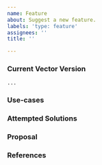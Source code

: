 ```yaml
---
name: Feature
about: Suggest a new feature.
labels: 'type: feature'
assignees: ''
title: ''

---
```


<!--
Hi there,

Thank you for opening an issue. Please note that we try to keep the Vector issue tracker reserved for bug reports and feature requests. For general usage questions, please see: https://chat.vector.dev.
-->

### Current Vector Version

<!---
Run `vector --version` to show the version, and paste the result between the ``` marks below. This will record which version was current at the time of your feature request, to help manage the request backlog.

If you're not using the latest version, please check to see if something related to your request has already been implemented in a later version.
-->

```
...
```

### Use-cases

<!---
In order to properly evaluate a feature request, it is necessary to understand the use-cases for it.

Please describe below the _end goal_ you are trying to achieve that has led you to request this feature.

Please keep this section focused on the problem and not on the suggested solution. We'll get to that in a moment, below!
-->

### Attempted Solutions

<!---
If you've already tried to solve the problem within Vector's existing features and found a limitation that prevented you from succeeding, please describe it below in as much detail as possible.

Ideally, this would include real configuration snippets that you tried and what results you got in each case.

Please remove any sensitive information such as passwords before sharing configuration snippets and command lines.
--->

### Proposal

<!---
If you have an idea for a way to address the problem via a change to Vector features, please describe it below.

In this section, it's helpful to include specific examples of how what you are suggesting might look in configuration files, or on the command line, since that allows us to understand the full picture of what you are proposing.

If you're not sure of some details, don't worry! When we evaluate the feature request we may suggest modifications as necessary to work within the design constraints of Vector.
-->

### References

<!--
Are there any other GitHub issues, whether open or closed, that are related to the problem you've described above or to the suggested solution? If so, please create a list below that mentions each of them. For example:

- #7023

-->
